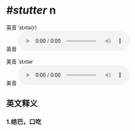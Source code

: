 # ***\#stutter*** n
英音 ˈstʌtə(r)  
英音
<audio src="./media/stutter1_AAC.aac" controls="controls"></audio>

美音 ˈstʌtər  
美音
<audio src="./media/stutter2_AAC.aac" controls="controls"></audio>



  

英文释义
---
### 1.**结巴，口吃**  



